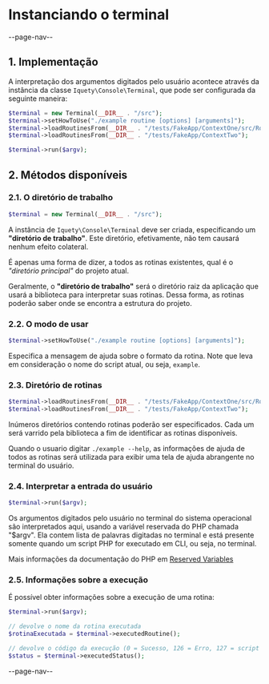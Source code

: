 # Instanciando o terminal

--page-nav--

## 1. Implementação

A interpretação dos argumentos digitados pelo usuário acontece através da instância
da classe `Iquety\Console\Terminal`, que pode ser configurada da seguinte maneira:

```php
$terminal = new Terminal(__DIR__ . "/src");
$terminal->setHowToUse("./example routine [options] [arguments]");
$terminal->loadRoutinesFrom(__DIR__ . "/tests/FakeApp/ContextOne/src/Routines");
$terminal->loadRoutinesFrom(__DIR__ . "/tests/FakeApp/ContextTwo");

$terminal->run($argv);
```

## 2. Métodos disponíveis

### 2.1. O diretório de trabalho

```php
$terminal = new Terminal(__DIR__ . "/src");
```

A instância de `Iquety\Console\Terminal` deve ser criada, especificando um
**"diretório de trabalho"**. Este diretório, efetivamente, não tem causará
nenhum efeito colateral.

É apenas uma forma de dizer, a todos as rotinas existentes, qual é
o *"diretório principal"* do projeto atual.

Geralmente, o **"diretório de trabalho"** será o diretório raiz da aplicação que
usará a biblioteca para interpretar suas rotinas. Dessa forma, as rotinas poderão
saber onde se encontra a estrutura do projeto.

### 2.2. O modo de usar

```php
$terminal->setHowToUse("./example routine [options] [arguments]");
```

Especifica a mensagem de ajuda sobre o formato da rotina. Note que leva em
consideração o nome do script atual, ou seja, `example`.

### 2.3. Diretório de rotinas

```php
$terminal->loadRoutinesFrom(__DIR__ . "/tests/FakeApp/ContextOne/src/Routines");
$terminal->loadRoutinesFrom(__DIR__ . "/tests/FakeApp/ContextTwo");
```

Inúmeros diretórios contendo rotinas poderão ser especificados. Cada um será
varrido pela biblioteca a fim de identificar as rotinas disponíveis.

Quando o usuario digitar `./example --help`, as informações de ajuda de todos as
rotinas será utilizada para exibir uma tela de ajuda abrangente no terminal do usuário.

### 2.4. Interpretar a entrada do usuário

```php
$terminal->run($argv);
```

Os argumentos digitados pelo usuário no terminal do sistema operacional são interpretados
aqui, usando a variável reservada do PHP chamada "$argv". Ela contem  lista de palavras
digitadas no terminal e está presente somente quando um script PHP for executado em CLI,
ou seja, no terminal.

Mais informações da documentação do PHP em [Reserved Variables](https://www.php.net/manual/pt_BR/reserved.variables.argv.php)

### 2.5. Informações sobre a execução

É possível obter informações sobre a execução de uma rotina:

```php
$terminal->run($argv);

// devolve o nome da rotina executada
$rotinaExecutada = $terminal->executedRoutine();

// devolve o código da execução (0 = Sucesso, 126 = Erro, 127 = script inexistente)
$status = $terminal->executedStatus();
```

--page-nav--
